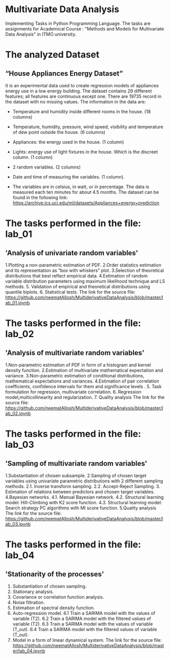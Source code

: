 # Multivariate Data Analysis
Implementing Tasks in Python Programming Language.
The tasks are assignments for Academical Course : "Methods and Models for Multivariate Data Analysis" in ITMO university.

# The analyzed Dataset
## “House Appliances Energy Dataset”
It is an experimental data used to create regression models of appliances energy use in a low energy
building.
The dataset contains 29 different features; all features are continuous except one. There are 19735
record in the dataset with no missing values. The information in the data are:
- Temperature and humidity inside different rooms in the house. (18 columns)
- Temperature, humidity, pressure, wind speed, visibility and temperature of dew point outside the house. (6 columns)
- Appliances: the energy used in the house. (1 column)
- Lights: energy use of light fixtures in the house. Which is the discreet column. (1 column)
- 2 random variables. (2 columns)
- Date and time of measuring the variables. (1 column).

- The variables are in celsius, in watt, or in percentage. The data is measured each ten minutes for about 4.5 months.
The dataset can be found in the following link: https://archive.ics.uci.edu/ml/datasets/Appliances+energy+prediction

# The tasks performed in the file: lab_01
## 'Analysis of univariate random variables'
1.Plotting a non-parametric estimation of PDF. 
2.Order statistics estimation and its representation as “box with whiskers” plot. 
3.Selection of theoretical distributions that best reflect empirical data.
4.Estimation of random variable distribution parameters using maximum likelihood technique and LS methods.
5. Validation of empirical and theoretical distributions using quantile biplots.
6. Statistical tests.
The link for the source file: https://github.com/neematAllosh/MultiderivativeDataAnalysis/blob/master/lab_01.ipynb

# The tasks performed in the file: lab_02
## 'Analysis of multivariate random variables'
1.Non-parametric estimation of PDF in form of a histogram and kernel density function.
2.Estimation of multivariate mathematical expectation and variance.
3.Non-parametric estimation of conditional distributions, mathematical expectations and variances.
4.Estimation of pair correlation coefficients, confidence intervals for them and significance levels .
5. Task formulation for regression, multivariate correlation.
6. Regression model,multicollinearity and regularization.
7. Quality analysis
The link for the source file: https://github.com/neematAllosh/MultiderivativeDataAnalysis/blob/master/lab_02.ipynb

# The tasks performed in the file: lab_03
## 'Sampling of multivariate random variables'
1.Substantiation of chosen subsample.
2.Sampling of chosen target variables using univariate parametric distributions with 2 different sampling methods.
2.1. Inverse transform sampling.
2.2. Accept-Reject Sampling.
3. Estimation of relations between predictors and chosen target variables.
4.Bayesian networks.
4.1. Manual Bayesian network.
4.2. Structural learning model: Hill-Climbing with K2 score function.
4.3. Structural learning model: Search strategy PC algorithms with MI score function.
5.Quality analysis
The link for the source file: https://github.com/neematAllosh/MultiderivativeDataAnalysis/blob/master/lab_03.ipynb

# The tasks performed in the file: lab_04 
## 'Stationarity of the processes'
1. Substantiation of chosen sampling.
2. Stationary analysis.
3. Covariance or correlation function analysis.
4. Noise filtration.
5. Estimation of spectral density function.
6. Auto-regression model.
6.1 Train a SARIMA model with the values of variable (T2).
6.2 Train a SARIMA model with the filtered values of variable (T2).
6.3 Train a SARIMA model with the values of variable (T_out).
6.4 Train a SARIMA model with the filtered values of variable (T_out).
7. Model in a form of linear dynamical system.
The link for the source file: https://github.com/neematAllosh/MultiderivativeDataAnalysis/blob/master/lab_04.ipynb
